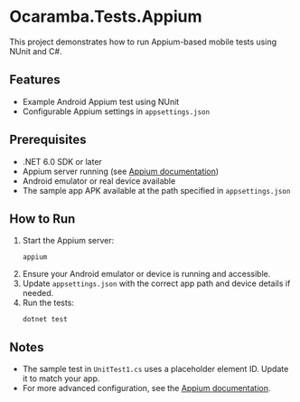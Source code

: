 # Ocaramba.Tests.Appium

This project demonstrates how to run Appium-based mobile tests using NUnit and C#.

## Features

- Example Android Appium test using NUnit
- Configurable Appium settings in `appsettings.json`

## Prerequisites

- .NET 6.0 SDK or later
- Appium server running (see [Appium documentation](https://appium.io/))
- Android emulator or real device available
- The sample app APK available at the path specified in `appsettings.json`

## How to Run

1. Start the Appium server:
   ```pwsh
   appium
   ```
2. Ensure your Android emulator or device is running and accessible.
3. Update `appsettings.json` with the correct app path and device details if needed.
4. Run the tests:
   ```pwsh
   dotnet test
   ```

## Notes

- The sample test in `UnitTest1.cs` uses a placeholder element ID. Update it to match your app.
- For more advanced configuration, see the [Appium documentation](https://appium.io/docs/en/about-appium/intro/).
